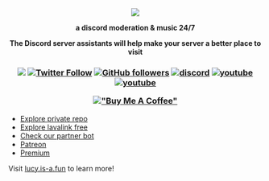 <div align="center">
  <img src="https://cdn.discordapp.com/attachments/1098969636306960465/1149868737831383100/lucybott.png"/>
  <strong>
      <p>a discord moderation & music 24/7</p>
    <p>The Discord server assistants will help make your server a better place to visit</p>
  </strong>
<h3 align="center">

![](https://visitor-badge.laobi.icu/badge?page_id=lrmn7.lrmn7&)
[![Twitter Follow](https://img.shields.io/twitter/follow/romanromannya?label=Follow)](https://twitter.com/intent/follow?screen_name=romanromannya)
[![GitHub followers](https://img.shields.io/github/followers/Hai-Lucy?label=Follow&style=social)](https://github.com/Hai-Lucy)
[![discord](https://img.shields.io/badge/Join_Discord-5865F2.svg?&style=flat-square&logo=discord&logoColor=white&link=https://discord.gg/WFfjrQxnfH)](https://discord.gg/WFfjrQxnfH)
[![youtube](https://img.shields.io/youtube/channel/subscribers/UC3yqDQ62iwvmQBrvy4WzFhQ?style=social)](https://www.youtube.com/channel/UC3yqDQ62iwvmQBrvy4WzFhQ)
[![youtube](https://img.shields.io/twitch/status/lrmn7?style=social)](https://www.twitch.tv/lrmn_vp)

[!["Buy Me A Coffee"](https://www.buymeacoffee.com/assets/img/custom_images/orange_img.png)](https://www.buymeacoffee.com/LRMN)

</h3>
</div>


* [Explore private repo](https://discord.gg/WFfjrQxnfH)
* [Explore lavalink free](https://discord.gg/WFfjrQxnfH)
* [Check our partner bot](https://lucy.is-a.fun/)
* [Patreon](https://www.patreon.com/lrmn)
* [Premium](https://lucy.is-a.fun/pricing)

Visit [lucy.is-a.fun](https://lucy.is-a.fun/) to learn more!